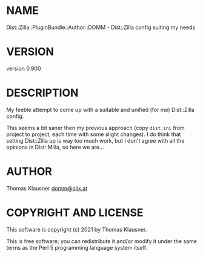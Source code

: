 # NAME

Dist::Zilla::PluginBundle::Author::DOMM - Dist::Zilla config suiting my needs

# VERSION

version 0.900

# DESCRIPTION

My feeble attempt to come up with a suitable and unified (for me) Dist::Zilla config.

This seems a bit saner then my previous approach (copy `dist.ini` from project to project, each time with some slight changes). I do think that setting Dist::Zilla up is way too much work, but I don't agree with all the opinions in Dist::Milla, so here we are...

# AUTHOR

Thomas Klausner <domm@plix.at>

# COPYRIGHT AND LICENSE

This software is copyright (c) 2021 by Thomas Klausner.

This is free software; you can redistribute it and/or modify it under
the same terms as the Perl 5 programming language system itself.
